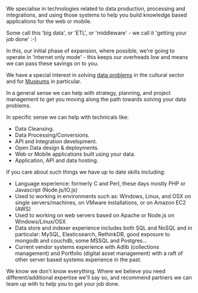 We specialise in technologies related to data production, processing and integrations, and using those systems to help you build knowledge based applications for the web or mobile.

Some call this 'big data', or 'ETL', or 'middleware' -  we call it 'getting your job done' :-)

In this, our initial phase of expansion, where possible, we're going to operate in 'internet only mode' - this keeps our overheads low and means we can pass these savings on to you.

We have a special interest in solving [data problems](/blog/2015-07-23/) in the cultural sector and for [Museums](/museums/) in particular.

In a general sense we can help with strategy, planning, and project management to get you moving along the path towards solving your data problems.

In specific sense we can help with technicals like:

* Data Cleansing.
* Data Processing/Conversions.
* API and Integration development.
* Open Data design & deployments.
* Web or Mobile applications built using your data.
* Application, API and data hosting.

If you care about such things we have up to date skills including:

* Language experience: formerly C and Perl, these days mostly PHP or Javascript (Node.js/IO.js)
* Used to working in environments such as: Windows, Linux, and OSX on single servers/machines, on VMware installations, or on Amazon EC2 (AWS)
* Used to working on web servers based on Apache or Node.js on Windows/Linux/OSX
* Data store and indexer experience includes both SQL and NoSQL and in particular: MySQL, Elasticsearch, RethinkDB, good exposure to mongodb and couchdb, some MSSQL and Postgres...
* Current vendor systems experience with Adlib (collections management) and Portfolio (digital asset management) with a raft of other server based systems experience in the past.

We know we don't know everything. Where we believe you need different/additional expertise we'll say so, and recommend partners we can team up with to help you to get your job done.
